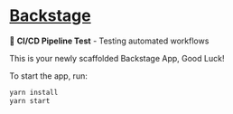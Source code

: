 # [Backstage](https://backstage.io)

🚀 **CI/CD Pipeline Test** - Testing automated workflows

This is your newly scaffolded Backstage App, Good Luck!

To start the app, run:

```sh
yarn install
yarn start
```
